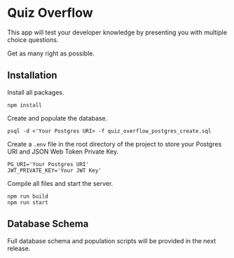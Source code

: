 # Quiz Overflow

This app will test your developer knowledge by presenting you with multiple choice questions.

Get as many right as possible.

## Installation

Install all packages.

```
npm install
```

Create and populate the database.

```
psql -d <'Your Postgres URI> -f quiz_overflow_postgres_create.sql
```

Create a `.env` file in the root directory of the project to store your Postgres URI and JSON Web Token Private Key.

```
PG_URI='Your Postgres URI'
JWT_PRIVATE_KEY='Your JWT Key'
```

Compile all files and start the server.

```
npm run build
npm run start
```

## Database Schema

Full database schema and population scripts will be provided in the next release.
